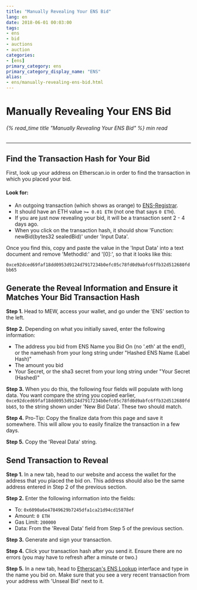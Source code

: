 ```yaml
---
title: "Manually Revealing Your ENS Bid"
lang: en
date: 2018-06-01 00:03:00
tags:
- ens
- bid
- auctions
- auction
categories:
- [ens]
primary_category: ens
primary_category_display_name: "ENS"
alias:
- ens/manually-revealing-ens-bid.html
---
```


# __Manually Revealing Your ENS Bid__
###### {% read_time title "Manually Revealing Your ENS Bid" %} min read
***

## __Find the Transaction Hash for Your Bid__
First, look up your address on Etherscan.io in order to find the transaction in which you placed your bid.

#### __Look for:__
* An outgoing transaction (which shows as orange) to [ENS-Registrar][ensRegistrar].
* It should have an ETH value `>= 0.01 ETH` (not one that says `0 ETH`).
* If you are just now revealing your bid, it will be a transaction sent 2 - 4 days ago.
* When you click on the transaction hash, it should show 'Function: newBid(bytes32 sealedBid)' under 'Input Data'.

Once you find this, copy and paste the value in the 'Input Data' into a text document and remove 'MethodId:' and '[0]:', so that it looks like this: 
 
`0xce92dced69faf18dd0953d9124d7917234b0efc05c78fd0d9abfc6ffb32d512680fdbb65`



## __Generate the Reveal Information and Ensure it Matches Your Bid Transaction Hash__

**Step 1.** Head to MEW, access your wallet, and go under the 'ENS' section to the left.

**Step 2.** Depending on what you initially saved, enter the following information:
* The address you bid from
ENS Name you Bid On (no '.eth' at the end!), or the namehash from your long string under "Hashed ENS Name (Label Hash)"
* The amount you bid
* Your Secret, or the sha3 secret from your long string under "Your Secret (Hashed)"

**Step 3.** When you do this, the following four fields will populate with long data. You want compare the string you copied earlier, `0xce92dced69faf18dd0953d9124d7917234b0efc05c78fd0d9abfc6ffb32d512680fdbb65`, to the string shown under 'New Bid Data'. These two should match.

**Step 4.** Pro-Tip: Copy the finalize data from this page and save it somewhere. This will allow you to easily finalize the transaction in a few days.

**Step 5.** Copy the 'Reveal Data' string.



## __Send Transaction to Reveal__

**Step 1.** In a new tab, head to our website and access the wallet for the address that you placed the bid on. This address should also be the same address entered in Step 2 of the previous section.

**Step 2.** Enter the following information into the fields:
* To: `0x6090a6e47849629b7245dfa1ca21d94cd15878ef`
* Amount: `0 ETH`
* Gas Limit: `200000`
* Data: From the 'Reveal Data' field from Step 5 of the previous section.

**Step 3.** Generate and sign your transaction.

**Step 4.** Click your transaction hash after you send it. Ensure there are no errors (you may have to refresh after a minute or two.)

**Step 5.** In a new tab, head to [Etherscan's ENS Lookup][ensLookup] interface and type in the name you bid on. Make sure that you see a very recent transaction from your address with 'Unseal Bid' next to it.

[ensRegistrar]: https://etherscan.io/address/0x6090a6e47849629b7245dfa1ca21d94cd15878ef
[ensLookup]: https://etherscan.io/enslookup?q=yourname.eth